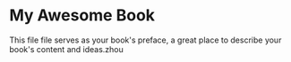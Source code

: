 # My Awesome Book

This file file serves as your book's preface, a great place to describe your book's content and ideas.zhou


